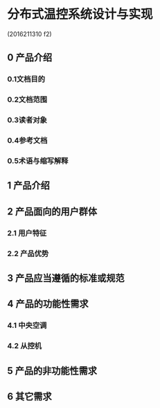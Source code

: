 <h1>分布式温控系统设计与实现</h1>

(2016211310 f2)

<h2 id='0'>0 产品介绍</h2>

<h3 id='0.1'>0.1文档目的



<h3 id='0.2'>0.2文档范围



<h3 id='0.3'>0.3读者对象



<h3 id='0.4'>0.4参考文档



<h3 id='0.5'>0.5术语与缩写解释



<h2 id='1'>1 产品介绍</h2>



<h2 id='2'>2 产品面向的用户群体</h2>

<h3 id='2.1'>2.1 用户特征</h3>



<h3 id='2.2'>2.2 产品优势</h3>



<h2 id='3'>3 产品应当遵循的标准或规范</h2>



<h2 id='4'>4 产品的功能性需求

<h3 id='4.1'>4.1 中央空调



<h3 id='4.2'>4.2 从控机



<h2 id='5'>5 产品的非功能性需求</h2>



<h2 id='6'>6 其它需求 </h2>

